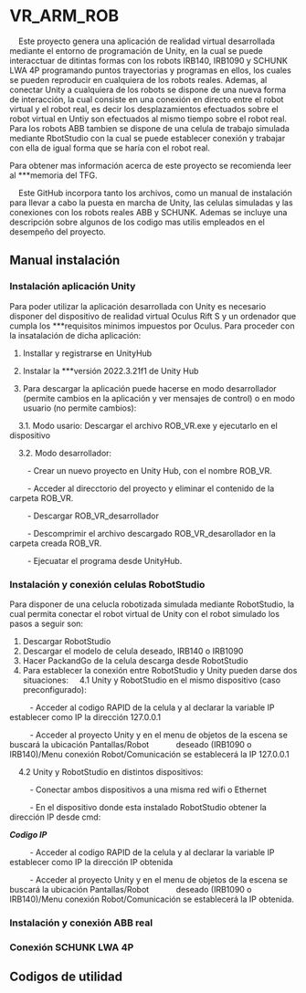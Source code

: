 # VR_ARM_ROB

&nbsp;&nbsp;&nbsp;&nbsp;Este proyecto genera una aplicación de realidad virtual desarrollada mediante el entorno de programación de Unity, en la cual se puede interacctuar de ditintas formas con los robots IRB140, IRB1090 y SCHUNK LWA 4P programando puntos trayectorias y programas en ellos, los cuales se pueden reproducir en cualquiera de los robots reales. Ademas, al conectar Unity a cualquiera de los robots se dispone de una nueva forma de interacción, la cual consiste en una conexión en directo entre el robot virtual y el robot real, es decir los desplazamientos efectuados sobre el robot virtual en Untiy son efectuados al mismo tiempo sobre el robot real. Para los robots ABB tambien se dispone de una celula de trabajo simulada mediante RbotStudio con la cual se puede establecer conexión y trabajar con ella de igual forma que se haría con el robot real.

Para obtener mas información acerca de este proyecto se recomienda leer al ***memoria del TFG.


  
&nbsp;&nbsp;&nbsp;&nbsp;Este GitHub incorpora tanto los archivos, como un manual de instalación para llevar a cabo la puesta en marcha de Unity, las celulas simuladas y las conexiones con los robots reales ABB y SCHUNK. Ademas se incluye una descripción sobre algunos de los codigo mas utilis empleados en el desempeño del proyecto.


## Manual instalación
### Instalación aplicación Unity
Para poder utilizar la aplicación desarrollada con Unity es necesario disponer del dispositivo de realidad virtual Oculus Rift S y un ordenador que cumpla los ***requisitos minimos impuestos por Oculus. Para proceder con la insatalación de dicha aplicación:
1.  Installar y registrarse en UnityHub
2.  Instalar la ***versión 2022.3.21f1 de Unity Hub
   
3.  Para descargar la aplicación puede hacerse en modo desarrollador (permite cambios en la aplicación y ver mensajes de control) o en modo usuario (no permite cambios):

&nbsp;&nbsp;&nbsp;&nbsp;3.1.  Modo usario: Descargar el archivo ROB_VR.exe y ejecutarlo en el dispositivo

&nbsp;&nbsp;&nbsp;&nbsp;3.2.  Modo desarrollador: 

&nbsp;&nbsp;&nbsp;&nbsp;&nbsp;&nbsp;&nbsp;&nbsp;- Crear un nuevo proyecto en Unity Hub, con el nombre ROB_VR.

&nbsp;&nbsp;&nbsp;&nbsp;&nbsp;&nbsp;&nbsp;&nbsp;- Acceder al direcctorio del proyecto y eliminar el contenido de la carpeta ROB_VR.

&nbsp;&nbsp;&nbsp;&nbsp;&nbsp;&nbsp;&nbsp;&nbsp;- Descargar ROB_VR_desarrollador

&nbsp;&nbsp;&nbsp;&nbsp;&nbsp;&nbsp;&nbsp;&nbsp;- Descomprimir el archivo descargado ROB_VR_desarollador en la carpeta creada ROB_VR.

&nbsp;&nbsp;&nbsp;&nbsp;&nbsp;&nbsp;&nbsp;&nbsp;- Ejecuatar el programa desde UnityHub.

### Instalación y conexión celulas RobotStudio
Para disponer de una celucla robotizada simulada mediante RobotStudio, la cual permita conectar el robot virtual de Unity con el robot simulado los pasos a seguir son:

1.  Descargar RobotStudio
2.  Descargar el modelo de celula deseado, IRB140 o IRB1090
3.  Hacer PackandGo de la celula descarga desde RobotStudio
4.  Para establecer la conexión entre RobotStudio y Unity pueden darse dos situaciones:
&nbsp;&nbsp;&nbsp;&nbsp;4.1 Unity y RobotStudio en el mismo dispositivo (caso preconfigurado):

&nbsp;&nbsp;&nbsp;&nbsp;&nbsp;&nbsp;&nbsp;&nbsp; - Acceder al codigo RAPID de la celula y al declarar la variable IP establecer como IP la dirección 127.0.0.1 

&nbsp;&nbsp;&nbsp;&nbsp;&nbsp;&nbsp;&nbsp;&nbsp; - Acceder al proyecto Unity y en el menu de objetos de la escena se buscará la ubicación Pantallas/Robot &nbsp;&nbsp;&nbsp;&nbsp;&nbsp;&nbsp;&nbsp;&nbsp;&nbsp;&nbsp; deseado (IRB1090 o IRB140)/Menu conexión Robot/Comunicación se establecerá la IP 127.0.0.1

&nbsp;&nbsp;&nbsp;&nbsp;4.2 Unity y RobotStudio en distintos dispositivos:

&nbsp;&nbsp;&nbsp;&nbsp;&nbsp;&nbsp;&nbsp;&nbsp; - Conectar ambos dispositivos a una misma red wifi o Ethernet

&nbsp;&nbsp;&nbsp;&nbsp;&nbsp;&nbsp;&nbsp;&nbsp; - En el dispositivo donde esta instalado RobotStudio obtener la dirección IP desde cmd:

***Codigo IP***

&nbsp;&nbsp;&nbsp;&nbsp;&nbsp;&nbsp;&nbsp;&nbsp; - Acceder al codigo RAPID de la celula y al declarar la variable IP establecer como IP la dirección IP obtenida

&nbsp;&nbsp;&nbsp;&nbsp;&nbsp;&nbsp;&nbsp;&nbsp; - Acceder al proyecto Unity y en el menu de objetos de la escena se buscará la ubicación Pantallas/Robot &nbsp;&nbsp;&nbsp;&nbsp;&nbsp;&nbsp;&nbsp;&nbsp;&nbsp;&nbsp; deseado (IRB1090 o IRB140)/Menu conexión Robot/Comunicación se establecerá la IP obtenida.


### Instalación y conexión ABB real
### Conexión SCHUNK LWA 4P

## Codigos de utilidad
